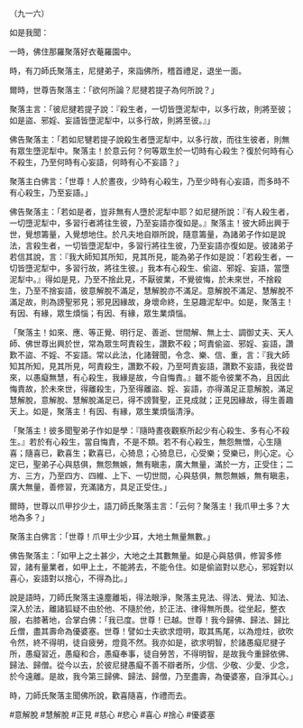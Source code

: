 （九一六）

如是我聞：

一時，佛住那羅聚落好衣菴羅園中。

時，有刀師氏聚落主，尼揵弟子，來詣佛所，稽首禮足，退坐一面。

爾時，世尊告聚落主：「欲何所論？尼揵若提子為何所說？」

聚落主言：「彼尼揵若提子說：『殺生者，一切皆墮泥犁中，以多行故，則將至彼；如是盜、邪婬、妄語皆墮泥犁中，以多行故，則將至彼。』」

佛告聚落主：「若如尼犍若提子說殺生者墮泥犁中，以多行故，而往生彼者，則無有眾生墮泥犁中。聚落主！於意云何？何等眾生於一切時有心殺生？復於何時有心不殺生，乃至何時有心妄語，何時有心不妄語？」

聚落主白佛言：「世尊！人於晝夜，少時有心殺生，乃至少時有心妄語，而多時不有心殺生，乃至妄語。」

佛告聚落主：「若如是者，豈非無有人墮於泥犁中耶？如尼揵所說：『有人殺生者，一切墮泥犁中，多習行者將往生彼，乃至妄語亦復如是。』聚落主！彼大師出興于世，覺想籌量，入覺想地住。於凡夫地自辯所說，隨意籌量，為諸弟子作如是說法，言殺生者，一切皆墮泥犁中，多習行將往生彼，乃至妄語亦復如是。彼諸弟子若信其說，言：『我大師知其所知，見其所見，能為弟子作如是說：「若殺生者，一切皆墮泥犁中，多習行故，將往生彼。」我本有心殺生、偷盜、邪婬、妄語，當墮泥犁中。』得如是見，乃至不捨此見，不厭彼業，不覺彼悔，於未來世，不捨殺生，乃至不捨妄語，彼意解脫不滿足，慧解脫亦不滿足。意解脫不滿足、慧解脫不滿足故，則為謗聖邪見；邪見因緣故，身壞命終，生惡趣泥犁中。如是，聚落主！有因、有緣，眾生煩惱；有因、有緣，眾生業煩惱。

「聚落主！如來、應、等正覺、明行足、善逝、世間解、無上士、調御丈夫、天人師、佛世尊出興於世，常為眾生呵責殺生，讚歎不殺；呵責偷盜、邪婬、妄語，讚歎不盜、不婬、不妄語。常以此法，化諸聲聞，令念、樂、信、重，言：『我大師知其所知，見其所見，呵責殺生，讚歎不殺，乃至呵責妄語，讚歎不妄語，我從昔來，以愚癡無慧，有心殺生，我緣是故，今自悔責。』雖不能令彼業不為，且因此悔責故，於未來世，得離殺生，乃至得離盜、婬、妄語，亦得滿足正意解脫，滿足慧解脫，意解脫、慧解脫滿足已，得不謗賢聖，正見成就；正見因緣故，得生善趣天上。如是，聚落主！有因、有緣，眾生業煩惱清淨。

「聚落主！彼多聞聖弟子作如是學：『隨時晝夜觀察所起少有心殺生、多有心不殺生。』若於有心殺生，當自悔責，不是不類。若不有心殺生，無怨無憎，心生隨喜；隨喜已，歡喜生；歡喜已，心猗息；心猗息已，心受樂；受樂已，則心定。心定已，聖弟子心與慈俱，無怨無嫉，無有瞋恚，廣大無量，滿於一方，正受住；二方、三方，乃至四方、四維、上下、一切世間，心與慈俱，無怨無嫉，無有瞋恚，廣大無量，善修習，充滿諸方，具足正受住。」

爾時，世尊以爪甲抄少土，語刀師氏聚落主言：「云何？聚落主！我爪甲土多？大地為多？」

聚落主白佛言：「世尊！爪甲土少少耳，大地土無量無數。」

佛告聚落主：「如甲上之土甚少，大地之土其數無量。如是心與慈俱，修習多修習，諸有量業者，如甲上土，不能將去，不能令住。如是偷盜對以悲心，邪婬對以喜心，妄語對以捨心，不得為比。」

說是語時，刀師氏聚落主遠塵離垢，得法眼淨，聚落主見法、得法、覺法、知法、深入於法，離諸狐疑不由於他、不隨於他，於正法、律得無所畏。從坐起，整衣服，右膝著地，合掌白佛：「我已度。世尊！已越。世尊！我今歸佛、歸法、歸比丘僧，盡其壽命為優婆塞。世尊！譬如士夫欲求燈明，取其馬尾，以為燈炷，欲吹令然，終不得明，徒自疲勞，燈竟不然。我亦如是，欲求明智，於諸愚癡尼揵子所，愚癡習近，愚癡和合，愚癡奉事，徒自勞苦，不得明智，是故我今重歸依佛、歸法、歸僧。從今以去，於彼尼揵愚癡不善不辯者所，少信、少敬、少愛、少念，於今遠離。是故，我今第三歸佛、歸法、歸僧，乃至盡壽，為優婆塞，自淨其心。」

時，刀師氏聚落主聞佛所說，歡喜隨喜，作禮而去。




#意解脫
#慧解脫
#正見
#慈心
#悲心
#喜心
#捨心
#優婆塞
